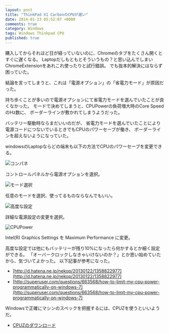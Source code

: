 ```yaml
---
layout: post
title: "ThinkPad X1 CarbonのCPUが遅い"
date: 2014-01-23 05:52:07 +0000
comments: true
category: Windows
tags: Windows Thinkpad CPU
published: true
---
```


購入してからそれほど日が経っていないのに、Chromeのタブをたくさん開くとすぐに遅くなる。
Laptopだしもともとそういうもの？と思い込んでしまいChromeExtensionをあれこれ使ったりと試行錯誤。
でも抜本的解決にはならず困っていた。

結論を言ってしまうと、これは「電源オプション」の「省電力モード」が原因だった。

持ち歩くことが多いので電源オプションにて省電力モードを選んでいたことが良くなかった。
モードで決めてしまうと、CPUPowerの負荷増大時のCore SpeedのHz数に、
ボーダーラインが敷かれてしまうようだった。

バッテリー駆動時ならまだいいのだが、
省電力モードを選んでいたことにより電源コードにつないでいるときでもCPUのパワーセーブが働き、
ボーダーラインを超えないようになっていた。

windowsのLaptopならどの端末も以下の方法でCPUのパワーセーブを変更できる。

![コンパネ](/images/article/cpupower-win7_1.png)

コントロールパネルから電源オプションを選択。

![モード選択](/images/article/cpupower-win7_2.png)

任意のモードを選択、使ってるものならなんでもいい。

![高度な設定](/images/article/cpupower-win7_3.png)

詳細な電源設定の変更を選択。

![CPUPower](/images/article/cpupower-win7_4.png)

Intel(R) Graphics Settings を Maximum Performance に変更。

高度な設定では他にもバッテリーが残り10%になったら何かするとか細く設定ができる。
「オーバークロックしなきゃいけないのか？」とか思い始めていたから、気づいてよかった。
以下記事が参考になった。

- [http://d.hatena.ne.jp/nekop/20130122/1358822977](http://d.hatena.ne.jp/nekop/20130122/1358822977)
- [http://superuser.com/questions/663568/how-to-limit-my-cpu-power-programmatically-on-windows-7](http://superuser.com/questions/663568/how-to-limit-my-cpu-power-programmatically-on-windows-7)

Windowsで正確にマシンのスペックを把握するには、CPUZを使うといいようだ。
- [CPUZのダウンロード](http://www.filehippo.com/jp/download_cpuz)
